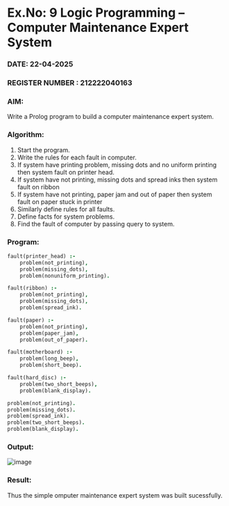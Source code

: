 # Ex.No: 9  Logic Programming –  Computer Maintenance Expert System
### DATE: 22-04-2025                                                           
### REGISTER NUMBER : 212222040163
### AIM: 
Write a Prolog program to build a computer maintenance expert system.

###  Algorithm:
1. Start the program.
2. Write the rules for each fault in computer.
3. If system have printing problem, missing dots and no uniform printing then system fault on printer head.
4. If system have not printing, missing dots and spread inks then system fault on ribbon
5. If system have not printing, paper jam and out of paper then system fault on paper stuck in printer
6. Similarly define rules for all faults.
7. Define facts for system problems.
8. Find the fault of computer by passing query to system.
     
### Program:
```prolog
fault(printer_head) :-
    problem(not_printing),
    problem(missing_dots),
    problem(nonuniform_printing).

fault(ribbon) :-
    problem(not_printing),
    problem(missing_dots),
    problem(spread_ink).

fault(paper) :-
    problem(not_printing),
    problem(paper_jam),
    problem(out_of_paper).

fault(motherboard) :-
    problem(long_beep),
    problem(short_beep).

fault(hard_disc) :-
    problem(two_short_beeps),
    problem(blank_display).

problem(not_printing).
problem(missing_dots).
problem(spread_ink).
problem(two_short_beeps).
problem(blank_display).
```

### Output:
![image](https://github.com/user-attachments/assets/d59e225c-dd44-4f18-b3d0-d37f4e203b6a)

### Result:
Thus the simple omputer maintenance expert system was built sucessfully.
